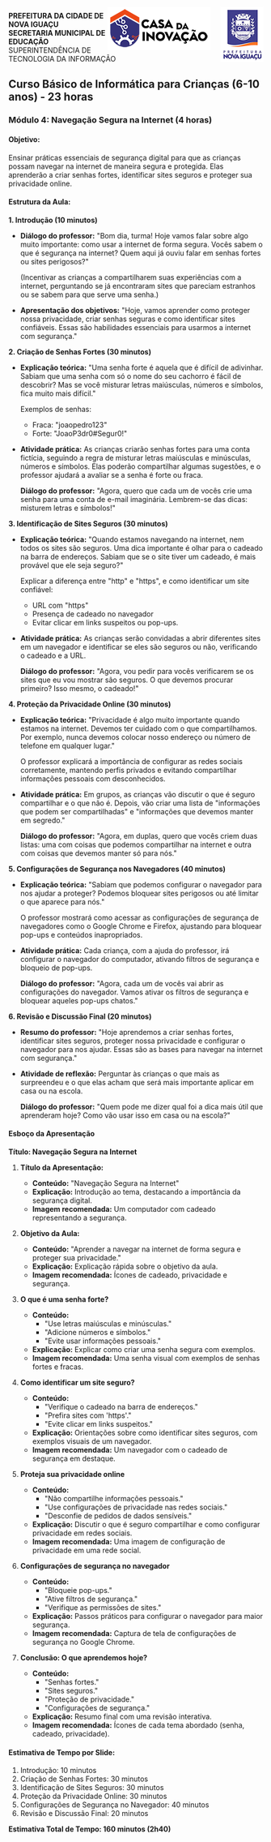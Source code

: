 <img src="../Imagem/logopcni.png" align="right" style="margin-top:5px; " />
<img src="../Imagem/logoCasaInovacao.png" align="right" style="margin-top:5px;margin-right:20px" />

**PREFEITURA DA CIDADE DE NOVA IGUAÇU** <br>
**SECRETARIA MUNICIPAL DE EDUCAÇÃO** <br>
SUPERINTENDÊNCIA DE TECNOLOGIA DA INFORMAÇÃO <br>

## Curso Básico de Informática para Crianças (6-10 anos) - 23 horas

### Módulo 4: Navegação Segura na Internet (4 horas)

#### **Objetivo:**
Ensinar práticas essenciais de segurança digital para que as crianças possam navegar na internet de maneira segura e protegida. Elas aprenderão a criar senhas fortes, identificar sites seguros e proteger sua privacidade online.


#### Estrutura da Aula:

**1. Introdução (10 minutos)**
- **Diálogo do professor:**
  "Bom dia, turma! Hoje vamos falar sobre algo muito importante: como usar a internet de forma segura. Vocês sabem o que é segurança na internet? Quem aqui já ouviu falar em senhas fortes ou sites perigosos?"

  (Incentivar as crianças a compartilharem suas experiências com a internet, perguntando se já encontraram sites que pareciam estranhos ou se sabem para que serve uma senha.)

- **Apresentação dos objetivos:**
  "Hoje, vamos aprender como proteger nossa privacidade, criar senhas seguras e como identificar sites confiáveis. Essas são habilidades essenciais para usarmos a internet com segurança."

**2. Criação de Senhas Fortes (30 minutos)**
- **Explicação teórica:**
  "Uma senha forte é aquela que é difícil de adivinhar. Sabiam que uma senha com só o nome do seu cachorro é fácil de descobrir? Mas se você misturar letras maiúsculas, números e símbolos, fica muito mais difícil."

  Exemplos de senhas:
  - Fraca: "joaopedro123"
  - Forte: "JoaoP3dr0#Segur0!"

- **Atividade prática:**
  As crianças criarão senhas fortes para uma conta fictícia, seguindo a regra de misturar letras maiúsculas e minúsculas, números e símbolos. Elas poderão compartilhar algumas sugestões, e o professor ajudará a avaliar se a senha é forte ou fraca.

  **Diálogo do professor:**
  "Agora, quero que cada um de vocês crie uma senha para uma conta de e-mail imaginária. Lembrem-se das dicas: misturem letras e símbolos!"

**3. Identificação de Sites Seguros (30 minutos)**
- **Explicação teórica:**
  "Quando estamos navegando na internet, nem todos os sites são seguros. Uma dica importante é olhar para o cadeado na barra de endereços. Sabiam que se o site tiver um cadeado, é mais provável que ele seja seguro?"

  Explicar a diferença entre "http" e "https", e como identificar um site confiável:
  - URL com "https"
  - Presença de cadeado no navegador
  - Evitar clicar em links suspeitos ou pop-ups.

- **Atividade prática:**
  As crianças serão convidadas a abrir diferentes sites em um navegador e identificar se eles são seguros ou não, verificando o cadeado e a URL.

  **Diálogo do professor:**
  "Agora, vou pedir para vocês verificarem se os sites que eu vou mostrar são seguros. O que devemos procurar primeiro? Isso mesmo, o cadeado!"

**4. Proteção da Privacidade Online (30 minutos)**
- **Explicação teórica:**
  "Privacidade é algo muito importante quando estamos na internet. Devemos ter cuidado com o que compartilhamos. Por exemplo, nunca devemos colocar nosso endereço ou número de telefone em qualquer lugar."

  O professor explicará a importância de configurar as redes sociais corretamente, mantendo perfis privados e evitando compartilhar informações pessoais com desconhecidos.

- **Atividade prática:**
  Em grupos, as crianças vão discutir o que é seguro compartilhar e o que não é. Depois, vão criar uma lista de "informações que podem ser compartilhadas" e "informações que devemos manter em segredo."

  **Diálogo do professor:**
  "Agora, em duplas, quero que vocês criem duas listas: uma com coisas que podemos compartilhar na internet e outra com coisas que devemos manter só para nós."

**5. Configurações de Segurança nos Navegadores (40 minutos)**
- **Explicação teórica:**
  "Sabiam que podemos configurar o navegador para nos ajudar a proteger? Podemos bloquear sites perigosos ou até limitar o que aparece para nós."

  O professor mostrará como acessar as configurações de segurança de navegadores como o Google Chrome e Firefox, ajustando para bloquear pop-ups e conteúdos inapropriados.

- **Atividade prática:**
  Cada criança, com a ajuda do professor, irá configurar o navegador do computador, ativando filtros de segurança e bloqueio de pop-ups.

  **Diálogo do professor:**
  "Agora, cada um de vocês vai abrir as configurações do navegador. Vamos ativar os filtros de segurança e bloquear aqueles pop-ups chatos."

**6. Revisão e Discussão Final (20 minutos)**
- **Resumo do professor:**
  "Hoje aprendemos a criar senhas fortes, identificar sites seguros, proteger nossa privacidade e configurar o navegador para nos ajudar. Essas são as bases para navegar na internet com segurança."

- **Atividade de reflexão:**
  Perguntar às crianças o que mais as surpreendeu e o que elas acham que será mais importante aplicar em casa ou na escola.

  **Diálogo do professor:**
  "Quem pode me dizer qual foi a dica mais útil que aprenderam hoje? Como vão usar isso em casa ou na escola?"


#### Esboço da Apresentação

**Título: Navegação Segura na Internet**

1. **Título da Apresentação:**
   - **Conteúdo:** "Navegação Segura na Internet"
   - **Explicação:** Introdução ao tema, destacando a importância da segurança digital.
   - **Imagem recomendada:** Um computador com cadeado representando a segurança.

2. **Objetivo da Aula:**
   - **Conteúdo:** "Aprender a navegar na internet de forma segura e proteger sua privacidade."
   - **Explicação:** Explicação rápida sobre o objetivo da aula.
   - **Imagem recomendada:** Ícones de cadeado, privacidade e segurança.

3. **O que é uma senha forte?**
   - **Conteúdo:** 
     - "Use letras maiúsculas e minúsculas."
     - "Adicione números e símbolos."
     - "Evite usar informações pessoais."
   - **Explicação:** Explicar como criar uma senha segura com exemplos.
   - **Imagem recomendada:** Uma senha visual com exemplos de senhas fortes e fracas.

4. **Como identificar um site seguro?**
   - **Conteúdo:** 
     - "Verifique o cadeado na barra de endereços."
     - "Prefira sites com 'https'."
     - "Evite clicar em links suspeitos."
   - **Explicação:** Orientações sobre como identificar sites seguros, com exemplos visuais de um navegador.
   - **Imagem recomendada:** Um navegador com o cadeado de segurança em destaque.

5. **Proteja sua privacidade online**
   - **Conteúdo:**
     - "Não compartilhe informações pessoais."
     - "Use configurações de privacidade nas redes sociais."
     - "Desconfie de pedidos de dados sensíveis."
   - **Explicação:** Discutir o que é seguro compartilhar e como configurar privacidade em redes sociais.
   - **Imagem recomendada:** Uma imagem de configuração de privacidade em uma rede social.

6. **Configurações de segurança no navegador**
   - **Conteúdo:**
     - "Bloqueie pop-ups."
     - "Ative filtros de segurança."
     - "Verifique as permissões de sites."
   - **Explicação:** Passos práticos para configurar o navegador para maior segurança.
   - **Imagem recomendada:** Captura de tela de configurações de segurança no Google Chrome.

7. **Conclusão: O que aprendemos hoje?**
   - **Conteúdo:**
     - "Senhas fortes."
     - "Sites seguros."
     - "Proteção de privacidade."
     - "Configurações de segurança."
   - **Explicação:** Resumo final com uma revisão interativa.
   - **Imagem recomendada:** Ícones de cada tema abordado (senha, cadeado, privacidade).

#### Estimativa de Tempo por Slide:

1. Introdução: 10 minutos
2. Criação de Senhas Fortes: 30 minutos
3. Identificação de Sites Seguros: 30 minutos
4. Proteção da Privacidade Online: 30 minutos
5. Configurações de Segurança no Navegador: 40 minutos
6. Revisão e Discussão Final: 20 minutos

**Estimativa Total de Tempo:  160 minutos (2h40)**